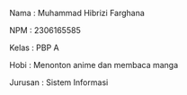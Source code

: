 Nama : Muhammad Hibrizi Farghana

NPM : 2306165585

Kelas : PBP A

Hobi : Menonton anime dan membaca manga

Jurusan : Sistem Informasi
